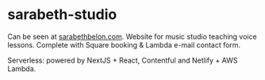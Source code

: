 # sarabeth-studio

Can be seen at [sarabethbelon.com](sarabethbelon.com).
Website for music studio teaching voice lessons. Complete with Square booking & Lambda e-mail contact form.

Serverless: powered by NextJS + React, Contentful and Netlify + AWS Lambda.
